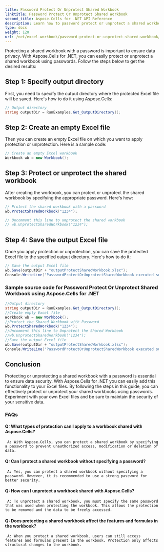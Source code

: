 ```yaml
---
title: Password Protect Or Unprotect Shared Workbook
linktitle: Password Protect Or Unprotect Shared Workbook
second_title: Aspose.Cells for .NET API Reference
description: Learn how to password protect or unprotect a shared workbook using Aspose.Cells for .NET.
type: docs
weight: 120
url: /net/excel-workbook/password-protect-or-unprotect-shared-workbook/
---
```

Protecting a shared workbook with a password is important to ensure data privacy. With Aspose.Cells for .NET, you can easily protect or unprotect a shared workbook using passwords. Follow the steps below to get the desired results:

## Step 1: Specify output directory

First, you need to specify the output directory where the protected Excel file will be saved. Here's how to do it using Aspose.Cells:

```csharp
// Output directory
string outputDir = RunExamples.Get_OutputDirectory();
```

## Step 2: Create an empty Excel file

Then you can create an empty Excel file on which you want to apply protection or unprotection. Here is a sample code:

```csharp
// Create an empty Excel workbook
Workbook wb = new Workbook();
```

## Step 3: Protect or unprotect the shared workbook

After creating the workbook, you can protect or unprotect the shared workbook by specifying the appropriate password. Here's how:

```csharp
// Protect the shared workbook with a password
wb.ProtectSharedWorkbook("1234");

// Uncomment this line to unprotect the shared workbook
// wb.UnprotectSharedWorkbook("1234");
```

## Step 4: Save the output Excel file

Once you apply protection or unprotection, you can save the protected Excel file to the specified output directory. Here's how to do it:

```csharp
// Save the output Excel file
wb.Save(outputDir + "outputProtectSharedWorkbook.xlsx");
Console.WriteLine("PasswordProtectOrUnprotectSharedWorkbook executed successfully.\r\n");
```

### Sample source code for Password Protect Or Unprotect Shared Workbook using Aspose.Cells for .NET 
```csharp
//Output directory
string outputDir = RunExamples.Get_OutputDirectory();
//Create empty Excel file
Workbook wb = new Workbook();
//Protect the Shared Workbook with Password
wb.ProtectSharedWorkbook("1234");
//Uncomment this line to Unprotect the Shared Workbook
//wb.UnprotectSharedWorkbook("1234");
//Save the output Excel file
wb.Save(outputDir + "outputProtectSharedWorkbook.xlsx");
Console.WriteLine("PasswordProtectOrUnprotectSharedWorkbook executed successfully.\r\n");
```

## Conclusion

Protecting or unprotecting a shared workbook with a password is essential to ensure data security. With Aspose.Cells for .NET you can easily add this functionality to your Excel files. By following the steps in this guide, you can effectively protect or unprotect your shared workbooks using passwords. Experiment with your own Excel files and be sure to maintain the security of your sensitive data.

### FAQs

#### Q: What types of protection can I apply to a workbook shared with Aspose.Cells?
    
	 A: With Aspose.Cells, you can protect a shared workbook by specifying a password to prevent unauthorized access, modification or deletion of data.

#### Q: Can I protect a shared workbook without specifying a password?
    
	 A: Yes, you can protect a shared workbook without specifying a password. However, it is recommended to use a strong password for better security.

#### Q: How can I unprotect a workbook shared with Aspose.Cells?
    
	 A: To unprotect a shared workbook, you must specify the same password that was used when protecting the workbook. This allows the protection to be removed and the data to be freely accessed.

#### Q: Does protecting a shared workbook affect the features and formulas in the workbook?
    
	 A: When you protect a shared workbook, users can still access features and formulas present in the workbook. Protection only affects structural changes to the workbook.
